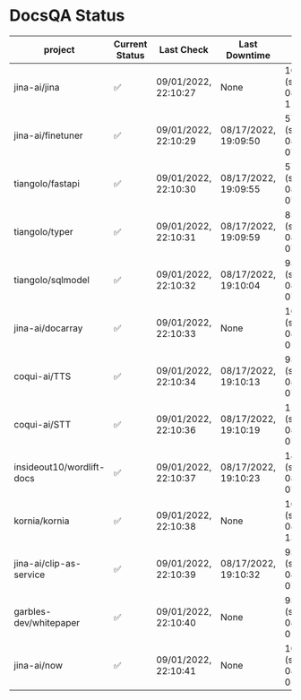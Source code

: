 # DocsQA Status

|         project         |Current Status|     Last Check     |   Last Downtime    |              % Uptime              |
|-------------------------|--------------|--------------------|--------------------|------------------------------------|
|jina-ai/jina             |✅            |09/01/2022, 22:10:27|None                |100.000 (since 08/29/2022, 11:24:14)|
|jina-ai/finetuner        |✅            |09/01/2022, 22:10:29|08/17/2022, 19:09:50|57.851 (since 08/15/2022, 07:09:42) |
|tiangolo/fastapi         |✅            |09/01/2022, 22:10:30|08/17/2022, 19:09:55|57.857 (since 08/15/2022, 07:09:42) |
|tiangolo/typer           |✅            |09/01/2022, 22:10:31|08/17/2022, 19:09:59|85.835 (since 08/15/2022, 07:09:42) |
|tiangolo/sqlmodel        |✅            |09/01/2022, 22:10:32|08/17/2022, 19:10:04|93.449 (since 08/15/2022, 07:09:42) |
|jina-ai/docarray         |✅            |09/01/2022, 22:10:33|None                |100.000 (since 08/24/2022, 01:39:12)|
|coqui-ai/TTS             |✅            |09/01/2022, 22:10:34|08/17/2022, 19:10:13|93.443 (since 08/15/2022, 07:09:42) |
|coqui-ai/STT             |✅            |09/01/2022, 22:10:36|08/17/2022, 19:10:19|152.881 (since 08/15/2022, 07:09:42)|
|insideout10/wordlift-docs|✅            |09/01/2022, 22:10:37|08/17/2022, 19:10:23|140.339 (since 08/15/2022, 07:09:42)|
|kornia/kornia            |✅            |09/01/2022, 22:10:38|None                |100.000 (since 08/30/2022, 13:49:49)|
|jina-ai/clip-as-service  |✅            |09/01/2022, 22:10:39|08/17/2022, 19:10:32|93.459 (since 08/15/2022, 07:09:42) |
|garbles-dev/whitepaper   |✅            |09/01/2022, 22:10:40|None                |93.440 (since 08/24/2022, 01:39:12) |
|jina-ai/now              |✅            |09/01/2022, 22:10:41|None                |100.000 (since 08/24/2022, 01:39:12)|
